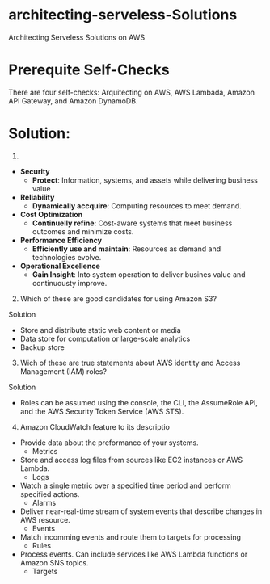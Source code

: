 # architecting-serveless-Solutions
Architecting Serveless Solutions on AWS

# Prerequite Self-Checks

There are four self-checks: Arquitecting on AWS, AWS Lambada, Amazon API Gateway,
and Amazon DynamoDB.

# Solution:

1. 
* **Security**
  * **Protect**: Information, systems, and assets while delivering business value
* **Reliability**
  * **Dynamically accquire**: Computing resources to meet demand.
* **Cost Optimization**
  * **Continuelly refine**: Cost-aware systems that meet business outcomes and minimize costs.
* **Performance Efficiency**
  * **Efficiently use and maintain**: Resources as demand and technologies evolve.
* **Operational Excellence**
  * **Gain Insight**: Into system operation to deliver busines value and continuousty improve.


2. Which of these are good candidates for using Amazon S3?

Solution
* Store and distribute static web content or media
* Data store for computation or large-scale analytics
* Backup store

3. Wich of these are true statements about AWS identity and Access Management (IAM) roles?

Solution
* Roles can be assumed using the console, the CLI, the AssumeRole API,
and the AWS Security Token Service (AWS STS).

4. Amazon CloudWatch feature to its descriptio

* Provide data about the preformance of your systems. 
  * Metrics
* Store and access log files from sources like EC2 instances or AWS Lambda.
  * Logs
* Watch a single metric over a specified time period and perform specified actions.
  * Alarms
* Deliver near-real-time stream of system events that describe changes in AWS resource.
  * Events
* Match incomming events and route them to targets for processing
  * Rules
* Process events. Can include services like AWS Lambda functions or Amazon SNS topics.
  * Targets

